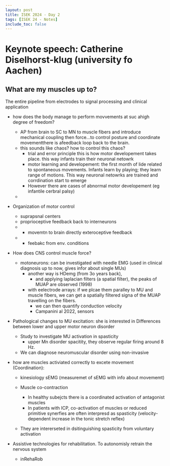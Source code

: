 ```yaml
---
layout: post
title: ISEK 2024 - Day 2
tags: [ISEK 24 - Notes]
include_toc: false
---
```

# Keynote speech: Catherine Diselhorst-klug (university fo Aachen)
## What are my muscles up to?

The entire pipeline from electrodes to signal processing and clinical application

- how does the body manage to perform movvements at suc ahigh degree of freedom?
    - AP from brain to SC  to MN to muscle fibers and introduce mechanical coupling then force...to control posture and coordinate movementthere is  afeedback loop back to the brain.
    - this sounds like chaos? how to control this chaos?
        - trial and error principle this is how motor developement takes place. this way infants train their neuronal netowrk
        - motor learning and developement: the first month of lide related to spontaneous movements. Infants learn by playing; they learn range of motions. This way neuronal netowrks are trained and corrdination start to emerge
        - However there are cases of abnormal  motor developement (eg infantile cerbral palsy)
    - 
- Organization of motor control
    - suprapsnal centers 
    - proprioceptive feedback back to interneurons 
    - + movemtn to brain directly exteroceptive feedback
    - + feebakc from env. conditions


- How does CNS control muscle force?
    - motoneurons: can be investigated with needle EMG (used in clinical diagnosis up to now, gives infor about single MUs)
        - another way is HDemg (from 3o years back), 
            - and applying laplacian filters (a spatial filter), the peaks of MUAP are observed (1998)
        - with eelectrode arrays: if we plcae them paralley to MU and muscle fibers, we can get a spatially filtered signa of the MUAP travelling on the fibers.
            - we can then quantify conduction velocity
            - Campanini al 2022, sensors

- Pathological changes to MU excitation: she is interested in Differences between lower and upper motor neuron disorder
    - Study to investigate MU activation in spasticity
        - upper Mn disorder spacitity, they observe regular firing around 8 Hz.
    - We can diagnose neuromuscular disorder using non-invasive


- how are muscles activiated correctly to excete movement (Coordination):
    - kinesiology sEMG (measuremet of sEMG with info about movememt)
    - Muscle co-contraction
        - In healthy subejcts there is a coordinated activation of antagonist muscles
        - In patients with ICP, co-activation of muscles or reduced primitive synerfies are often interpresd as spasticity (velocity-dependent increase in the tonic stretch reflex)

    - They are intererseted in dsitinguishing spasticity from voluntary activation


- Assistive technologies for rehabilitation. To autonomisly retrain the nervous system
    - inRehaRob 






